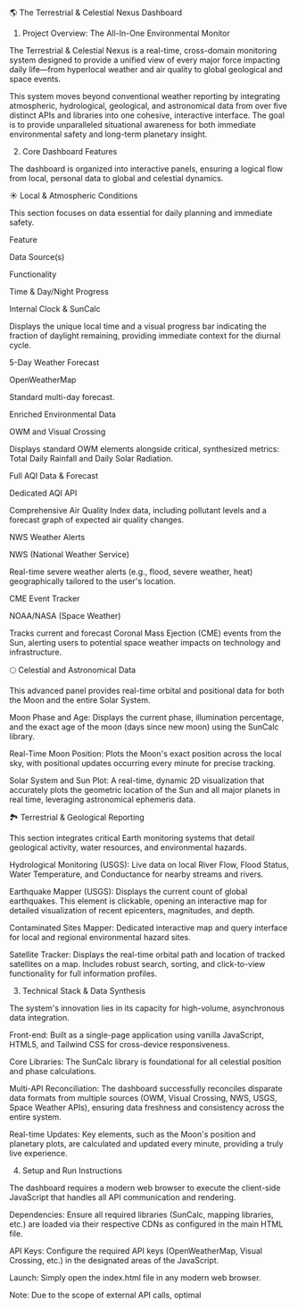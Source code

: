 🌎 The Terrestrial & Celestial Nexus Dashboard

1. Project Overview: The All-In-One Environmental Monitor

The Terrestrial & Celestial Nexus is a real-time, cross-domain monitoring system designed to provide a unified view of every major force impacting daily life—from hyperlocal weather and air quality to global geological and space events.

This system moves beyond conventional weather reporting by integrating atmospheric, hydrological, geological, and astronomical data from over five distinct APIs and libraries into one cohesive, interactive interface. The goal is to provide unparalleled situational awareness for both immediate environmental safety and long-term planetary insight.

2. Core Dashboard Features

The dashboard is organized into interactive panels, ensuring a logical flow from local, personal data to global and celestial dynamics.

☀️ Local & Atmospheric Conditions

This section focuses on data essential for daily planning and immediate safety.

Feature

Data Source(s)

Functionality

Time & Day/Night Progress

Internal Clock & SunCalc

Displays the unique local time and a visual progress bar indicating the fraction of daylight remaining, providing immediate context for the diurnal cycle.

5-Day Weather Forecast

OpenWeatherMap

Standard multi-day forecast.

Enriched Environmental Data

OWM and Visual Crossing

Displays standard OWM elements alongside critical, synthesized metrics: Total Daily Rainfall and Daily Solar Radiation.

Full AQI Data & Forecast

Dedicated AQI API

Comprehensive Air Quality Index data, including pollutant levels and a forecast graph of expected air quality changes.

NWS Weather Alerts

NWS (National Weather Service)

Real-time severe weather alerts (e.g., flood, severe weather, heat) geographically tailored to the user's location.

CME Event Tracker

NOAA/NASA (Space Weather)

Tracks current and forecast Coronal Mass Ejection (CME) events from the Sun, alerting users to potential space weather impacts on technology and infrastructure.

🌕 Celestial and Astronomical Data

This advanced panel provides real-time orbital and positional data for both the Moon and the entire Solar System.

Moon Phase and Age: Displays the current phase, illumination percentage, and the exact age of the moon (days since new moon) using the SunCalc library.

Real-Time Moon Position: Plots the Moon's exact position across the local sky, with positional updates occurring every minute for precise tracking.

Solar System and Sun Plot: A real-time, dynamic 2D visualization that accurately plots the geometric location of the Sun and all major planets in real time, leveraging astronomical ephemeris data.

🏞️ Terrestrial & Geological Reporting

This section integrates critical Earth monitoring systems that detail geological activity, water resources, and environmental hazards.

Hydrological Monitoring (USGS): Live data on local River Flow, Flood Status, Water Temperature, and Conductance for nearby streams and rivers.

Earthquake Mapper (USGS): Displays the current count of global earthquakes. This element is clickable, opening an interactive map for detailed visualization of recent epicenters, magnitudes, and depth.

Contaminated Sites Mapper: Dedicated interactive map and query interface for local and regional environmental hazard sites.

Satellite Tracker: Displays the real-time orbital path and location of tracked satellites on a map. Includes robust search, sorting, and click-to-view functionality for full information profiles.

3. Technical Stack & Data Synthesis

The system's innovation lies in its capacity for high-volume, asynchronous data integration.

Front-end: Built as a single-page application using vanilla JavaScript, HTML5, and Tailwind CSS for cross-device responsiveness.

Core Libraries: The SunCalc library is foundational for all celestial position and phase calculations.

Multi-API Reconciliation: The dashboard successfully reconciles disparate data formats from multiple sources (OWM, Visual Crossing, NWS, USGS, Space Weather APIs), ensuring data freshness and consistency across the entire system.

Real-time Updates: Key elements, such as the Moon's position and planetary plots, are calculated and updated every minute, providing a truly live experience.

4. Setup and Run Instructions

The dashboard requires a modern web browser to execute the client-side JavaScript that handles all API communication and rendering.

Dependencies: Ensure all required libraries (SunCalc, mapping libraries, etc.) are loaded via their respective CDNs as configured in the main HTML file.

API Keys: Configure the required API keys (OpenWeatherMap, Visual Crossing, etc.) in the designated areas of the JavaScript.

Launch: Simply open the index.html file in any modern web browser.

Note: Due to the scope of external API calls, optimal
